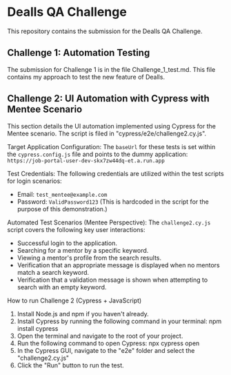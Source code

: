 # Dealls QA Challenge
This repository contains the submission for the Dealls QA Challenge.


## Challenge 1: Automation Testing 
The submission for Challenge 1 is in the file Challenge_1_test.md. This file contains my approach to test the new feature of Dealls.

## Challenge 2: UI Automation with Cypress with Mentee Scenario
This section details the UI automation implemented using Cypress for the Mentee scenario. The script is filed in "cypress/e2e/challenge2.cy.js".

Target Application Configuration:
The `baseUrl` for these tests is set within the `cypress.config.js` file and points to the dummy application:
`https://job-portal-user-dev-skx7zw44dq-et.a.run.app`

Test Credentials:
The following credentials are utilized within the test scripts for login scenarios:
* Email: `test_mentee@example.com`
* Password: `ValidPassword123` (This is hardcoded in the script for the purpose of this demonstration.)

Automated Test Scenarios (Mentee Perspective):
The `challenge2.cy.js` script covers the following key user interactions:
* Successful login to the application.
* Searching for a mentor by a specific keyword.
* Viewing a mentor's profile from the search results.
* Verification that an appropriate message is displayed when no mentors match a search keyword.
* Verification that a validation message is shown when attempting to search with an empty keyword.

How to run Challenge 2 (Cypress + JavaScript)
1. Install Node.js and npm if you haven't already.
2. Install Cypress by running the following command in your terminal: npm install cypress
3. Open the terminal and navigate to the root of your project.
4. Run the following command to open Cypress: npx cypress open
5. In the Cypress GUI, navigate to the "e2e" folder and select the "challenge2.cy.js"
6. Click the "Run" button to run the test.